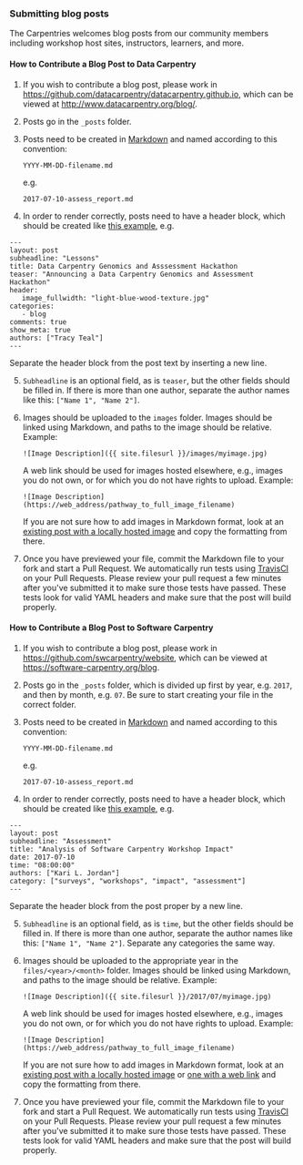 ### Submitting blog posts 

The Carpentries welcomes blog posts from our community members including workshop host sites, instructors, learners, and more.

#### How to Contribute a Blog Post to Data Carpentry

1.  If you wish to contribute a blog post,
    please work in <https://github.com/datacarpentry/datacarpentry.github.io>,
    which can be viewed at <http://www.datacarpentry.org/blog/>.
    
2.  Posts go in the `_posts` folder. 
    
3.  Posts need to be created in [Markdown](https://guides.github.com/features/mastering-markdown/) and named 
    according to this convention:
    
    `YYYY-MM-DD-filename.md`
    
    e.g. 
    
    `2017-07-10-assess_report.md`
    
4.  In order to render correctly, posts need to have a header block, which should be created like [this example](https://raw.githubusercontent.com/datacarpentry/datacarpentry.github.io/master/_posts/2015-01-23-genomics-hackathon.md), e.g.

```
---
layout: post
subheadline: "Lessons"
title: Data Carpentry Genomics and Asssessment Hackathon
teaser: "Announcing a Data Carpentry Genomics and Assessment Hackathon"
header:
   image_fullwidth: "light-blue-wood-texture.jpg"
categories:
   - blog
comments: true
show_meta: true
authors: ["Tracy Teal"]
---
```

Separate the header block from the post text by inserting a new line. 
    
5.  `Subheadline` is an optional field, as is `teaser`, but the other fields should be filled in. If there is more than one author,
    separate the author names like this: `["Name 1", "Name 2"]`. 
    
6.  Images should be uploaded to the `images` folder. Images should be linked using 
    Markdown, and paths to the image should be relative. 
    Example: 
    ```
    ![Image Description]({{ site.filesurl }}/images/myimage.jpg)
    ```
    A web link should be used for images hosted elsewhere, e.g., images you do not own, or for which you do not have rights to upload. 
    Example: 
    ``` 
    ![Image Description](https://web_address/pathway_to_full_image_filename)
    ```
    
    If you are not sure how to add images in Markdown format, look at an [existing post with a locally hosted image](https://raw.githubusercontent.com/datacarpentry/datacarpentry.github.io/master/_posts/2017-12-19-frb_carpentry.md) and copy the formatting from there.
    
7.  Once you have previewed your file, commit the Markdown file to your fork and start a Pull Request. We automatically run tests using [TravisCI](https://travis-ci.org/) on your Pull Requests. Please review your pull request a few minutes after you've submitted it to make sure those tests have passed. These tests look for valid YAML headers and make sure that the post will build properly.



#### How to Contribute a Blog Post to Software Carpentry

1.  If you wish to contribute a blog post,
    please work in <https://github.com/swcarpentry/website>,
    which can be viewed at <https://software-carpentry.org/blog>.
    
2.  Posts go in the `_posts` folder, which is divided up first by year,
    e.g. `2017`, and then by month, e.g. `07`. Be sure to start creating your file in
    the correct folder. 
    
3.  Posts need to be created in [Markdown](https://guides.github.com/features/mastering-markdown/) and named 
    according to this convention:
    
    `YYYY-MM-DD-filename.md`
    
    e.g. 
    
    `2017-07-10-assess_report.md`
    
4.  In order to render correctly, posts need to have a header block, which should be created like [this example](https://raw.githubusercontent.com/swcarpentry/website/gh-pages/_posts/2017/06/2017-06-19-mqu-ttt.md), e.g.

```
---
layout: post
subheadline: "Assessment"
title: "Analysis of Software Carpentry Workshop Impact"
date: 2017-07-10
time: "08:00:00"
authors: ["Kari L. Jordan"]
category: ["surveys", "workshops", "impact", "assessment"]
---
```

Separate the header block from the post proper by a new line. 
    
5.  `Subheadline` is an optional field, as is `time`, but the other fields should be filled in. If there is more than one author,
    separate the author names like this: `["Name 1", "Name 2"]`. Separate any categories the same way.
    
6.  Images should be uploaded to the appropriate year in the `files/<year>/<month>` folder. Images should be linked using 
    Markdown, and paths to the image should be relative. 
    Example: 
    ```
    ![Image Description]({{ site.filesurl }}/2017/07/myimage.jpg)
    ```
    A web link should be used for images hosted elsewhere, e.g., images you do not own, or for which you do not have rights to upload. 
    Example: 
    ``` 
    ![Image Description](https://web_address/pathway_to_full_image_filename)
    ```
    
    If you are not sure how to add images in Markdown format, look at an [existing post with a locally hosted image](https://raw.githubusercontent.com/swcarpentry/website/gh-pages/_posts/2017/06/2017-06-19-mqu-ttt.md) or [one with a web link](https://raw.githubusercontent.com/swcarpentry/website/gh-pages/_posts/2017/07/2017-07-10-assess_report.md) and copy the formatting from there.
    
7.  Once you have previewed your file, commit the Markdown file to your fork and start a Pull Request. We automatically run tests using [TravisCI](https://travis-ci.org/) on your Pull Requests. Please review your pull request a few minutes after you've submitted it to make sure those tests have passed. These tests look for valid YAML headers and make sure that the post will build properly.

